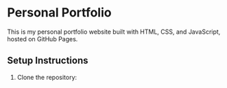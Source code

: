 # Personal Portfolio

This is my personal portfolio website built with HTML, CSS, and JavaScript, hosted on GitHub Pages.

## Setup Instructions

1. Clone the repository: